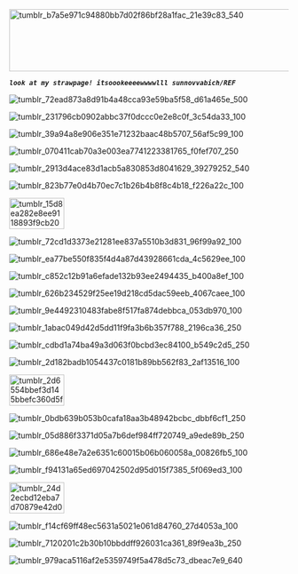 
<img width="511" height="112" alt="tumblr_b7a5e971c94880bb7d02f86bf28a1fac_21e39c83_540" src="https://github.com/user-attachments/assets/b1ee7c70-387a-4dfc-be98-4f0b4e015f40" />

***`look at my strawpage! itsoookeeeewwwwlll sunnovvabich/REF`***

![tumblr_72ead873a8d91b4a48cca93e59ba5f58_d61a465e_500](https://github.com/user-attachments/assets/f6b198f0-2bb4-49a4-b56f-801f14064dc0)


![tumblr_231796cb0902abbc37f0dccc0e2e8c0f_3c54da33_100](https://github.com/user-attachments/assets/2d828c56-4b56-4f86-8780-dc7df31afd4c)

![tumblr_39a94a8e906e351e71232baac48b5707_56af5c99_100](https://github.com/user-attachments/assets/cecce1d8-7875-4855-83f1-ada0497e1d98)

![tumblr_070411cab70a3e003ea7741223381765_f0fef707_250](https://github.com/user-attachments/assets/da8ff73b-da4a-4324-92f4-7c529ceb92e9)

![tumblr_2913d4ace83d1acb5a830853d8041629_39279252_540](https://github.com/user-!attachments/assets/82be912b-ce02-4c07-8fb7-fff2f087ddb2)

![tumblr_823b77e0d4b70ec7c1b26b4b8f8c4b18_f226a22c_100](https://github.com/user-attachments/assets/66786678-d542-4050-aa67-4493098f63e0)

<img width="99" height="56" alt="tumblr_15d8ea282e8ee9118893f9cb2004ad91_563be48c_100" src="https://github.com/user-attachments/assets/b9f13559-9674-4715-9333-9ed14971daa3" />

![tumblr_72cd1d3373e21281ee837a5510b3d831_96f99a92_100](https://github.com/user-attachments/assets/cbecd96d-7b2a-4b5f-b935-1bddc9cc303b)

![tumblr_ea77be550f835f4d4a87d43928661cda_4c5629ee_100](https://github.com/user-attachments/assets/ed958541-28d3-485d-9aa0-afff726ab722)

![tumblr_c852c12b91a6efade132b93ee2494435_b400a8ef_100](https://github.com/user-attachments/assets/e33fe961-7693-4065-9ab9-260e3d3f751c)

![tumblr_626b234529f25ee19d218cd5dac59eeb_4067caee_100](https://github.com/user-attachments/assets/0ecedcd3-7df7-4cfe-ad48-4bf48c3a6a9a)

![tumblr_9e4492310483fabe8f517fa874debbca_053db970_100](https://github.com/user-attachments/assets/b884e84c-064d-4dce-b4f9-d98c192737cf)

![tumblr_1abac049d42d5dd11f9fa3b6b357f788_2196ca36_250](https://github.com/user-attachments/assets/5deddf02-1072-40c5-af50-452cc240c4c6)

![tumblr_cdbd1a74ba49a3d063f0bcbd3ec84100_b549c2d5_250](https://github.com/user-attachments/assets/90da86ae-cc72-481c-ab50-bb8de8f424e7)

![tumblr_2d182badb1054437c0181b89bb562f83_2af13516_100](https://github.com/user-attachments/assets/6b2c4c01-09f7-4a10-8d5a-ef3339b56e51)

<img width="99" height="56" alt="tumblr_2d6554bbef3d145bbefc360d5f0ba764_5c863b1f_100" src="https://github.com/user-attachments/assets/cc91e936-ccd6-4399-972c-9a7fe31cc2e5" />

![tumblr_0bdb639b053b0cafa18aa3b48942bcbc_dbbf6cf1_250](https://github.com/user-attachments/assets/8ddb252d-bd82-40ab-9b82-29549fd3e183)

![tumblr_05d886f3371d05a7b6def984ff720749_a9ede89b_250](https://github.com/user-attachments/assets/61ae8466-3301-45bd-97a1-6fad1fb55394)

![tumblr_686e48e7a2e6351c60015b06b060058a_00826fb5_100](https://github.com/user-attachments/assets/13c11ba0-0a52-4ade-978d-8764f8e23044)

![tumblr_f94131a65ed697042502d95d015f7385_5f069ed3_100](https://github.com/user-attachments/assets/752abb42-66cb-4a83-b3f5-6fb58b27f453)

<img width="99" height="56" alt=
"tumblr_24d2ecbd12eba7d70879e42d06d3c0f6_38104997_100"
src="https://github.com/user-attachments/assets/94716020-a5b2-44fa-ab6b-7a82c46797d6" />

![tumblr_f14cf69ff48ec5631a5021e061d84760_27d4053a_100](https://github.com/user-attachments/assets/6336ebe2-bdfa-4dce-b81d-a54879f283ef)

![tumblr_7120201c2b30b10bbddff926031ca361_89f9ea3b_250](https://github.com/user-attachments/assets/5b31e20b-c01d-4eb8-b966-0f4ab5435857)


![tumblr_979aca5116af2e5359749f5a478d5c73_dbeac7e9_640](https://github.com/user-attachments/assets/62e99b42-8d87-4f75-97fa-37707cb5cb08)
